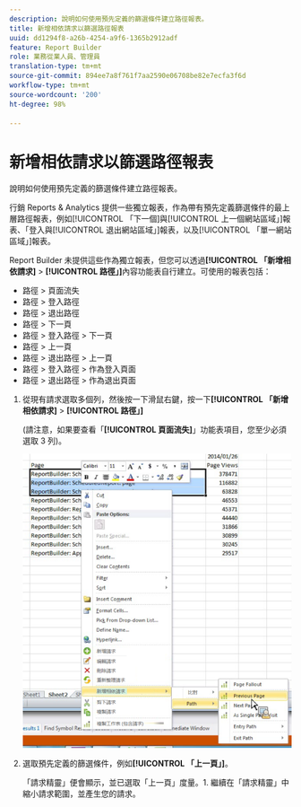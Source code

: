 ```yaml
---
description: 說明如何使用預先定義的篩選條件建立路徑報表。
title: 新增相依請求以篩選路徑報表
uuid: dd1294f8-a26b-4254-a9f6-1365b2912adf
feature: Report Builder
role: 業務從業人員、管理員
translation-type: tm+mt
source-git-commit: 894ee7a8f761f7aa2590e06708be82e7ecfa3f6d
workflow-type: tm+mt
source-wordcount: '200'
ht-degree: 98%

---
```



# 新增相依請求以篩選路徑報表

說明如何使用預先定義的篩選條件建立路徑報表。

行銷 Reports &amp; Analytics 提供一些獨立報表，作為帶有預先定義篩選條件的最上層路徑報表，例如[!UICONTROL 「下一個]與[!UICONTROL 上一個網站區域」]報表、「登入與[!UICONTROL 退出網站區域」]報表，以及[!UICONTROL 「單一網站區域」]報表。

Report Builder 未提供這些作為獨立報表，但您可以透過&#x200B;**[!UICONTROL 「新增相依請求]** > **[!UICONTROL 路徑」]**&#x200B;內容功能表自行建立。可使用的報表包括：

* 路徑 > 頁面流失
* 路徑 > 登入路徑
* 路徑 > 退出路徑
* 路徑 > 下一頁
* 路徑 > 登入路徑 > 下一頁
* 路徑 > 上一頁
* 路徑 > 退出路徑 > 上一頁
* 路徑 > 登入路徑 > 作為登入頁面
* 路徑 > 退出路徑 > 作為退出頁面

1. 從現有請求選取多個列，然後按一下滑鼠右鍵，按一下&#x200B;**[!UICONTROL 「新增相依請求]** > **[!UICONTROL 路徑」]** 

    (請注意，如果要查看「**[!UICONTROL 頁面流失]**」功能表項目，您至少必須選取 3 列)。

   ![](assets/dependen_request.png)

1. 選取預先定義的篩選條件，例如&#x200B;**[!UICONTROL 「上一頁」]**。

   「請求精靈」便會顯示，並已選取「上一頁」度量。1. 繼續在「請求精靈」中縮小請求範圍，並產生您的請求。
